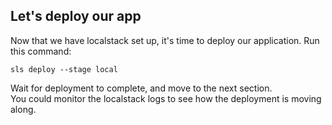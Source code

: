 
## Let's deploy our app
Now that we have localstack set up, it's time to deploy our application. Run this command:<br>
```shell
sls deploy --stage local
```

Wait for deployment to complete, and move to the next section.<br>
You could monitor the localstack logs to see how the deployment is moving along.
